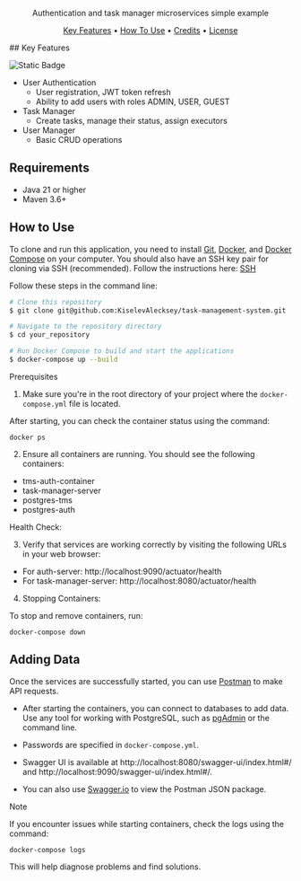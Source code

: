 
<p style="text-align: center;">Authentication and task manager microservices simple example</p>

<p align="center">
  <a href="#key-features">Key Features</a> •
  <a href="#how-to-use">How To Use</a> •
  <a href="#credits">Credits</a> •
  <a href="#license">License</a>
</p>
## Key Features

![Static Badge](https://img.shields.io/badge/RU_Guide-white?style=plastic&cacheSeconds=https%3A%2F%2Fgithub.com%2FKiselevAlecksey%2Ftask-management-system)

* User Authentication
    - User registration, JWT token refresh
    - Ability to add users with roles ADMIN, USER, GUEST
* Task Manager
    - Create tasks, manage their status, assign executors
* User Manager
    - Basic CRUD operations

## Requirements

- Java 21 or higher
- Maven 3.6+

## How to Use

To clone and run this application, you need to install [Git](https://git-scm.com/), [Docker](https://www.docker.com/), and [Docker Compose](https://docs.docker.com/compose/install/) on your computer. You should also have an SSH key pair for cloning via SSH (recommended). Follow the instructions here: [SSH](https://github.com/KiselevAlecksey/gitInfo?tab=readme-ov-file#проверка-наличия-ssh-ключа)

Follow these steps in the command line:

```bash
# Clone this repository
$ git clone git@github.com:KiselevAlecksey/task-management-system.git

# Navigate to the repository directory
$ cd your_repository

# Run Docker Compose to build and start the applications
$ docker-compose up --build
```

Prerequisites

1. Make sure you're in the root directory of your project where the `docker-compose.yml` file is located.

After starting, you can check the container status using the command:

`docker ps`

2. Ensure all containers are running. You should see the following containers:

- tms-auth-container
- task-manager-server
- postgres-tms
- postgres-auth

Health Check:

3. Verify that services are working correctly by visiting the following URLs in your web browser:

- For auth-server: http://localhost:9090/actuator/health
- For task-manager-server: http://localhost:8080/actuator/health

4. Stopping Containers:

To stop and remove containers, run:

`docker-compose down`

## Adding Data

Once the services are successfully started, you can use [Postman](https://www.postman.com/) to make API requests.

- After starting the containers, you can connect to databases to add data. Use any tool for working with PostgreSQL, such as [pgAdmin](https://www.pgadmin.org/) or the command line.

- Passwords are specified in `docker-compose.yml`.

- Swagger UI is available at http://localhost:8080/swagger-ui/index.html#/ and http://localhost:9090/swagger-ui/index.html#/.

- You can also use [Swagger.io](https://editor-next.swagger.io/) to view the Postman JSON package.

Note

If you encounter issues while starting containers, check the logs using the command:

`docker-compose logs`

This will help diagnose problems and find solutions.